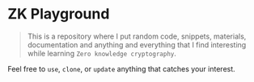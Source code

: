 # ZK Playground

> This is a repository where I put random code, snippets, materials, documentation and anything and everything that I find interesting while learning `Zero knowledge cryptography`.

Feel free to `use`, `clone`, or `update` anything that catches your interest.